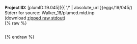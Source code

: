 **Project ID:** [plumID:19.045]({{ '/' | absolute_url }}eggs/19/045/)  
Stderr for source:  Walker_18/plumed.mtd.inp   
(download [zipped raw stdout](plumed.mtd.inp.plumed_master.stdout.txt.zip))  
{% raw %}
<pre>
</pre>
{% endraw %}
